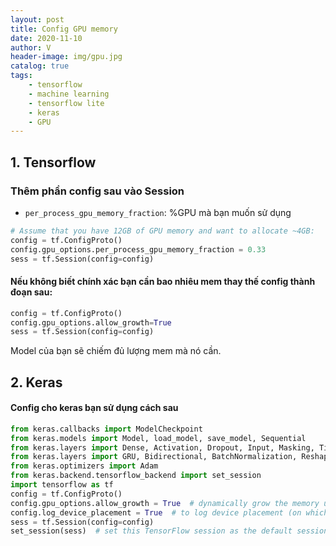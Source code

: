 ```yaml
---
layout: post
title: Config GPU memory
date: 2020-11-10
author: V
header-image: img/gpu.jpg
catalog: true
tags:
    - tensorflow 
    - machine learning
    - tensorflow lite
    - keras
    - GPU
---
```


## 1. Tensorflow

### Thêm phần config sau vào Session

- `per_process_gpu_memory_fraction`: %GPU mà bạn muốn sử dụng

```python
# Assume that you have 12GB of GPU memory and want to allocate ~4GB:
config = tf.ConfigProto()
config.gpu_options.per_process_gpu_memory_fraction = 0.33
sess = tf.Session(config=config)

```

#### Nếu không biết chính xác bạn cần bao nhiêu mem thay thế config thành đoạn sau:
```python
config = tf.ConfigProto()
config.gpu_options.allow_growth=True
sess = tf.Session(config=config)
```
Model của bạn sẽ chiếm đủ lượng mem mà nó cần.

## 2. Keras
#### Config cho keras bạn sử dụng cách sau

```python
from keras.callbacks import ModelCheckpoint
from keras.models import Model, load_model, save_model, Sequential
from keras.layers import Dense, Activation, Dropout, Input, Masking, TimeDistributed, LSTM, Conv1D
from keras.layers import GRU, Bidirectional, BatchNormalization, Reshape
from keras.optimizers import Adam
from keras.backend.tensorflow_backend import set_session
import tensorflow as tf
config = tf.ConfigProto()
config.gpu_options.allow_growth = True  # dynamically grow the memory used on the GPU
config.log_device_placement = True  # to log device placement (on which device the operation ran)
sess = tf.Session(config=config)
set_session(sess)  # set this TensorFlow session as the default session for Keras
```